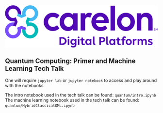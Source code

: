 ![Carelon Digital Platforms Logo](../.resources/cdp_sm_h_rgb_c.png?raw=true "Logo")

## Quantum Computing: Primer and Machine Learning Tech Talk

One will require `jupyter lab` or `jupyter notebook` to access and play around with the notebooks

The intro notebook used in the tech talk can be found: `quantum/intro.ipynb`
The machine learning notebook used in the tech talk can be found: `quantum/HybridClassicalQML.ipynb`